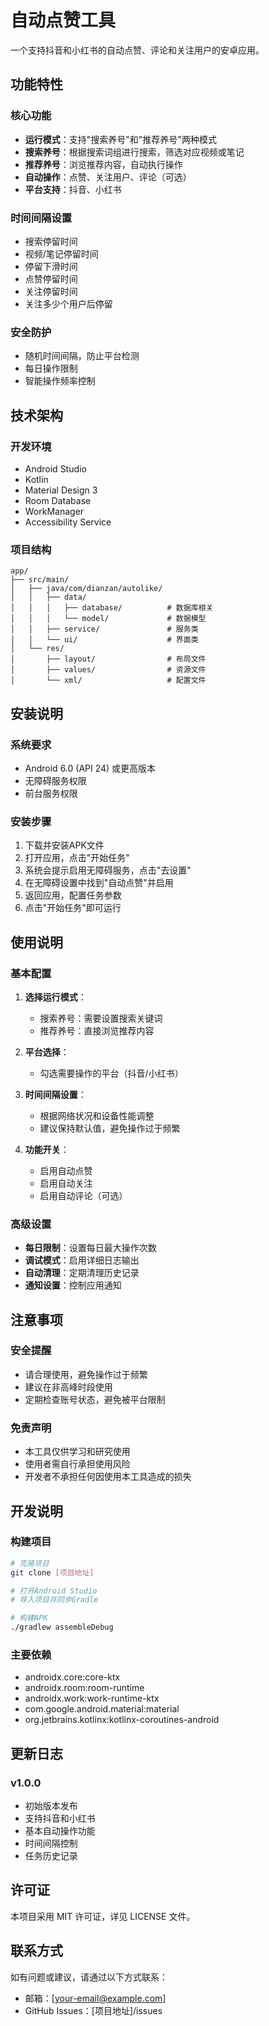 # 自动点赞工具

一个支持抖音和小红书的自动点赞、评论和关注用户的安卓应用。

## 功能特性

### 核心功能
- **运行模式**：支持"搜索养号"和"推荐养号"两种模式
- **搜索养号**：根据搜索词组进行搜索，筛选对应视频或笔记
- **推荐养号**：浏览推荐内容，自动执行操作
- **自动操作**：点赞、关注用户、评论（可选）
- **平台支持**：抖音、小红书

### 时间间隔设置
- 搜索停留时间
- 视频/笔记停留时间
- 停留下滑时间
- 点赞停留时间
- 关注停留时间
- 关注多少个用户后停留

### 安全防护
- 随机时间间隔，防止平台检测
- 每日操作限制
- 智能操作频率控制

## 技术架构

### 开发环境
- Android Studio
- Kotlin
- Material Design 3
- Room Database
- WorkManager
- Accessibility Service

### 项目结构
```
app/
├── src/main/
│   ├── java/com/dianzan/autolike/
│   │   ├── data/
│   │   │   ├── database/          # 数据库相关
│   │   │   └── model/             # 数据模型
│   │   ├── service/               # 服务类
│   │   └── ui/                    # 界面类
│   └── res/
│       ├── layout/                # 布局文件
│       ├── values/                # 资源文件
│       └── xml/                   # 配置文件
```

## 安装说明

### 系统要求
- Android 6.0 (API 24) 或更高版本
- 无障碍服务权限
- 前台服务权限

### 安装步骤
1. 下载并安装APK文件
2. 打开应用，点击"开始任务"
3. 系统会提示启用无障碍服务，点击"去设置"
4. 在无障碍设置中找到"自动点赞"并启用
5. 返回应用，配置任务参数
6. 点击"开始任务"即可运行

## 使用说明

### 基本配置
1. **选择运行模式**：
   - 搜索养号：需要设置搜索关键词
   - 推荐养号：直接浏览推荐内容

2. **平台选择**：
   - 勾选需要操作的平台（抖音/小红书）

3. **时间间隔设置**：
   - 根据网络状况和设备性能调整
   - 建议保持默认值，避免操作过于频繁

4. **功能开关**：
   - 启用自动点赞
   - 启用自动关注
   - 启用自动评论（可选）

### 高级设置
- **每日限制**：设置每日最大操作次数
- **调试模式**：启用详细日志输出
- **自动清理**：定期清理历史记录
- **通知设置**：控制应用通知

## 注意事项

### 安全提醒
- 请合理使用，避免操作过于频繁
- 建议在非高峰时段使用
- 定期检查账号状态，避免被平台限制

### 免责声明
- 本工具仅供学习和研究使用
- 使用者需自行承担使用风险
- 开发者不承担任何因使用本工具造成的损失

## 开发说明

### 构建项目
```bash
# 克隆项目
git clone [项目地址]

# 打开Android Studio
# 导入项目并同步Gradle

# 构建APK
./gradlew assembleDebug
```

### 主要依赖
- androidx.core:core-ktx
- androidx.room:room-runtime
- androidx.work:work-runtime-ktx
- com.google.android.material:material
- org.jetbrains.kotlinx:kotlinx-coroutines-android

## 更新日志

### v1.0.0
- 初始版本发布
- 支持抖音和小红书
- 基本自动操作功能
- 时间间隔控制
- 任务历史记录

## 许可证

本项目采用 MIT 许可证，详见 LICENSE 文件。

## 联系方式

如有问题或建议，请通过以下方式联系：
- 邮箱：[your-email@example.com]
- GitHub Issues：[项目地址]/issues 